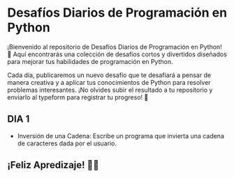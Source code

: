 # Desafíos Diarios de Programación en Python 
¡Bienvenido al repositorio de Desafíos Diarios de Programación en Python! 🎉 Aquí encontrarás una colección de desafíos cortos y divertidos diseñados para mejorar tus habilidades de programación en Python.

Cada día, publicaremos un nuevo desafío que te desafiará a pensar de manera creativa y a aplicar tus conocimientos de Python para resolver problemas interesantes. 
¡No olvides subir el resultado a tu repositorio y enviarlo al typeform para registrar tu progreso! 🤖

## DIA 1
- Inversión de una Cadena:
  Escribe un programa que invierta una cadena de caracteres dada por el usuario.

## ¡Feliz Apredizaje! 🚀🚀
